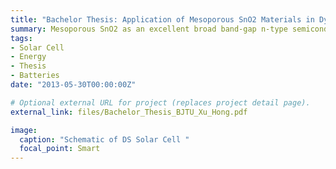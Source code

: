 ```yaml
---
title: "Bachelor Thesis: Application of Mesoporous SnO2 Materials in Dye-sensitized Solar Cells and Li-ion Batteries (in Chinese)"
summary: Mesoporous SnO2 as an excellent broad band-gap n-type semiconductor, has been increasingly investigated in the field of solar cells, LCD, PV etc. applications.
tags:
- Solar Cell
- Energy
- Thesis
- Batteries
date: "2013-05-30T00:00:00Z"

# Optional external URL for project (replaces project detail page).
external_link: files/Bachelor_Thesis_BJTU_Xu_Hong.pdf

image:
  caption: "Schematic of DS Solar Cell "
  focal_point: Smart
---
```

